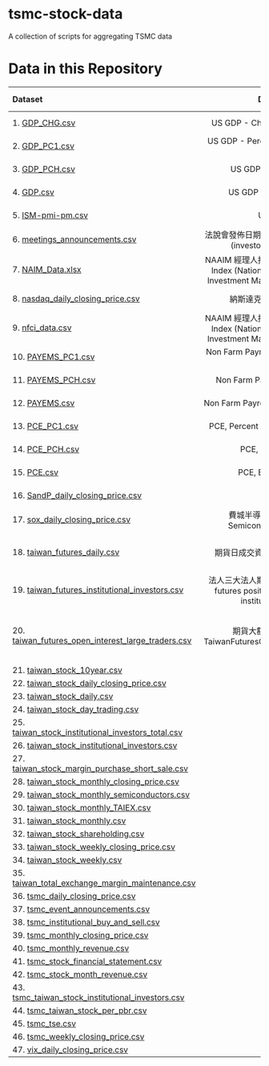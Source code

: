 # tsmc-stock-data
A collection of scripts for aggregating TSMC data

# Data in this Repository 
| Dataset | Description | Link | Spreadsheet Link | Code |
| :------- | :------: | :------: | :------: | -------: |
| 1. [GDP_CHG.csv](https://github.com/Russell-Shean/tsmc-stock-data/blob/main/data/tsmc/GDP_CHG.csv) | US GDP - Change, Billions of Dollars  | https://fred.stlouisfed.org/series/GDP  | [Spreadsheet Row](https://docs.google.com/spreadsheets/d/14ejejpMYTp3udQ0Er5-YgOjPwka907MtyHEntYqLVvs/edit?pli=1&gid=0#gid=0&range=46:46) | N/A  |
| 2. [GDP_PC1.csv](https://github.com/Russell-Shean/tsmc-stock-data/blob/main/data/tsmc/GDP_PC1.csv) | US GDP - Percent Change from 1 year ago  | https://fred.stlouisfed.org/series/GDP  | [Spreadsheet Row](https://docs.google.com/spreadsheets/d/14ejejpMYTp3udQ0Er5-YgOjPwka907MtyHEntYqLVvs/edit?pli=1&gid=0#gid=0&range=46:46) | N/A  |
| 3. [GDP_PCH.csv](https://github.com/Russell-Shean/tsmc-stock-data/blob/main/data/tsmc/GDP_PCH.csv) | US GDP - Percent Change | https://fred.stlouisfed.org/series/GDP  | [Spreadsheet Row](https://docs.google.com/spreadsheets/d/14ejejpMYTp3udQ0Er5-YgOjPwka907MtyHEntYqLVvs/edit?pli=1&gid=0#gid=0&range=46:46) | N/A  |
| 4. [GDP.csv](https://github.com/Russell-Shean/tsmc-stock-data/blob/main/data/tsmc/GDP.csv) | US GDP - Billions of Dollars | https://fred.stlouisfed.org/series/GDP  | [Spreadsheet Row](https://docs.google.com/spreadsheets/d/14ejejpMYTp3udQ0Er5-YgOjPwka907MtyHEntYqLVvs/edit?pli=1&gid=0#gid=0&range=46:46) | N/A  |
| 5. [ISM-pmi-pm.csv](https://github.com/Russell-Shean/tsmc-stock-data/blob/main/data/tsmc/ISM-pmi-pm.csv) | US ISM/PMI  | https://db.nomics.world/ISM/pmi | [Spreadsheet Row](https://docs.google.com/spreadsheets/d/14ejejpMYTp3udQ0Er5-YgOjPwka907MtyHEntYqLVvs/edit?pli=1&gid=0#gid=0&range=44:44)  | N/A  |
| 6. [meetings_announcements.csv](https://github.com/Russell-Shean/tsmc-stock-data/blob/main/data/tsmc/meetings_announcements.csv) | 法說會發佈日期	Earnings conference call (investor call) release date  | https://investor.tsmc.com/english/financial-calendar  |  |
| 7. [NAIM_Data.xlsx](https://github.com/Russell-Shean/tsmc-stock-data/blob/main/data/tsmc/NAIM_Data-since-Inception_2025-09-03.xlsx) | NAAIM 經理人持倉指數	NAAIM Exposure Index (National Association of Active Investment Managers’ exposure index) | https://naaim.org/programs/naaim-exposure-index/ | [Spreadsheet Row](https://docs.google.com/spreadsheets/d/14ejejpMYTp3udQ0Er5-YgOjPwka907MtyHEntYqLVvs/edit?pli=1&gid=0#gid=0&range=42:42)| N/A |
| 8. [nasdaq_daily_closing_price.csv](https://github.com/Russell-Shean/tsmc-stock-data/blob/main/data/tsmc/nasdaq_daily_closing_price.csv) | 納斯達克指數	Nasdaq Index | https://ranaroussi.github.io/yfinance/ | [Spreadsheet Row](https://docs.google.com/spreadsheets/d/14ejejpMYTp3udQ0Er5-YgOjPwka907MtyHEntYqLVvs/edit?pli=1&gid=0#gid=0&range=33:33)  | [code link](https://github.com/Russell-Shean/tsmc-stock-data/blob/main/get_yfinance_Data.py) |
| 9. [nfci_data.csv](https://github.com/Russell-Shean/tsmc-stock-data/blob/main/data/tsmc/nfci_data.csv) |  NAAIM 經理人持倉指數	NAAIM Exposure Index (National Association of Active Investment Managers’ exposure index) | fred.stlouisfed.org/docs/api/fred/  | [Spreadsheet Row](https://docs.google.com/spreadsheets/d/14ejejpMYTp3udQ0Er5-YgOjPwka907MtyHEntYqLVvs/edit?pli=1&gid=0#gid=0&range=43:43)  | [code link](https://github.com/Russell-Shean/tsmc-stock-data/blob/main/get_fed_api_data.py) |
| 10. [PAYEMS_PC1.csv](https://github.com/Russell-Shean/tsmc-stock-data/blob/main/data/tsmc/PAYEMS_PC1.csv) | Non Farm Payroll, Percent Change from 1 year ago  | https://fred.stlouisfed.org/series/PAYEMS | [Spreadsheet Row](https://docs.google.com/spreadsheets/d/14ejejpMYTp3udQ0Er5-YgOjPwka907MtyHEntYqLVvs/edit?pli=1&gid=0#gid=0&range=45:45) | N/A |
| 11. [PAYEMS_PCH.csv](https://github.com/Russell-Shean/tsmc-stock-data/blob/main/data/tsmc/PAYEMS_PCH.csv) | Non Farm Payroll, Percent Change  | https://fred.stlouisfed.org/series/PAYEMS | [Spreadsheet Row](https://docs.google.com/spreadsheets/d/14ejejpMYTp3udQ0Er5-YgOjPwka907MtyHEntYqLVvs/edit?pli=1&gid=0#gid=0&range=45:45) | N/A |
| 12. [PAYEMS.csv](https://github.com/Russell-Shean/tsmc-stock-data/blob/main/data/tsmc/PAYEMS.csv) | Non Farm Payroll, Thousands of Persons| https://fred.stlouisfed.org/series/PAYEMS | [Spreadsheet Row](https://docs.google.com/spreadsheets/d/14ejejpMYTp3udQ0Er5-YgOjPwka907MtyHEntYqLVvs/edit?pli=1&gid=0#gid=0&range=45:45) | N/A |
| 13. [PCE_PC1.csv](https://github.com/Russell-Shean/tsmc-stock-data/blob/main/data/tsmc/PCE_PC1.csv) | PCE, Percent Change from 1 year ago | https://fred.stlouisfed.org/series/PCE | [Spreadsheet Row](https://docs.google.com/spreadsheets/d/14ejejpMYTp3udQ0Er5-YgOjPwka907MtyHEntYqLVvs/edit?pli=1&gid=0#gid=0&range=47:47) | N/A |
| 14. [PCE_PCH.csv](https://github.com/Russell-Shean/tsmc-stock-data/blob/main/data/tsmc/PCE_PCH.csv) | PCE, Percent Change | https://fred.stlouisfed.org/series/PCE | [Spreadsheet Row](https://docs.google.com/spreadsheets/d/14ejejpMYTp3udQ0Er5-YgOjPwka907MtyHEntYqLVvs/edit?pli=1&gid=0#gid=0&range=47:47) | N/A |
| 15. [PCE.csv](https://github.com/Russell-Shean/tsmc-stock-data/blob/main/data/tsmc/PCE.csv) | PCE, Billions of Dollars | https://fred.stlouisfed.org/series/PCE | [Spreadsheet Row](https://docs.google.com/spreadsheets/d/14ejejpMYTp3udQ0Er5-YgOjPwka907MtyHEntYqLVvs/edit?pli=1&gid=0#gid=0&range=47:47) | N/A |
| 16. [SandP_daily_closing_price.csv](https://github.com/Russell-Shean/tsmc-stock-data/blob/main/data/tsmc/SandP_daily_closing_price.csv) | S&P Index | https://ranaroussi.github.io/yfinance/ | [Spreadsheet Row](https://docs.google.com/spreadsheets/d/14ejejpMYTp3udQ0Er5-YgOjPwka907MtyHEntYqLVvs/edit?pli=1&gid=0#gid=0&range=35:35)  | [code link](https://github.com/Russell-Shean/tsmc-stock-data/blob/main/get_yfinance_Data.py) |
| 17. [sox_daily_closing_price.csv](https://github.com/Russell-Shean/tsmc-stock-data/blob/main/data/tsmc/sox_daily_closing_price.csv) | 費城半導體指數	Philadelphia Semiconductor Index (SOX) | https://ranaroussi.github.io/yfinance/ | [Spreadsheet Row](https://docs.google.com/spreadsheets/d/14ejejpMYTp3udQ0Er5-YgOjPwka907MtyHEntYqLVvs/edit?pli=1&gid=0#gid=0&range=33:33)  | [code link](https://github.com/Russell-Shean/tsmc-stock-data/blob/main/get_yfinance_Data.py) |
| 18. [taiwan_futures_daily.csv](https://github.com/Russell-Shean/tsmc-stock-data/blob/main/data/tsmc/taiwan_futures_daily.csv) | 期貨日成交資訊 TaiwanFuturesDaily | https://finmind.github.io/tutor/TaiwanMarket/Derivative/#taiwanfuturesdaily |  [Spreadsheet Row](https://docs.google.com/spreadsheets/d/14ejejpMYTp3udQ0Er5-YgOjPwka907MtyHEntYqLVvs/edit?pli=1&gid=0#gid=0&range=24:24) | <pre><code> taiwan_futures_daily = api.taiwan_futures_daily( futures_id='CDF', start_date=start_date,end_date=end_date) </pre></code>|
| 19. [taiwan_futures_institutional_investors.csv](https://github.com/Russell-Shean/tsmc-stock-data/blob/main/data/tsmc/taiwan_futures_institutional_investors.csv) | 法人三大法人期貨未平倉量	Outstanding futures positions of the three major institutional investors | https://finmind.github.io/tutor/TaiwanMarket/Derivative/#taiwanfuturesinstitutionalinvestors | [Spreadsheet Row](https://docs.google.com/spreadsheets/d/14ejejpMYTp3udQ0Er5-YgOjPwka907MtyHEntYqLVvs/edit?pli=1&gid=0#gid=0&range=23:23)  | [code link](https://github.com/Russell-Shean/tsmc-stock-data/blob/main/get_taiwan_futures_inst.py) |
| 20. [taiwan_futures_open_interest_large_traders.csv](https://github.com/Russell-Shean/tsmc-stock-data/blob/main/data/tsmc/taiwan_futures_open_interest_large_traders.csv) | 期貨大額交易人未沖銷部位 	TaiwanFuturesOpenInterestLargeTraders | https://finmind.github.io/tutor/TaiwanMarket/Derivative/#taiwanfuturesopeninterestlargetraders-backersponsor| [Spreadsheet Row](https://docs.google.com/spreadsheets/d/14ejejpMYTp3udQ0Er5-YgOjPwka907MtyHEntYqLVvs/edit?pli=1&gid=0#gid=0&range=30:30) | <pre><code> taiwan_futures_open_interest_large_traders = api.taiwan_futures_open_interest_large_traders( futures_id='TX', start_date=start_date, end_date=end_date) </pre></code>|
| 21. [taiwan_stock_10year.csv](https://github.com/Russell-Shean/tsmc-stock-data/blob/main/data/tsmc/taiwan_stock_10year.csv) | -  | -  | -  | -  |
| 22. [taiwan_stock_daily_closing_price.csv](https://github.com/Russell-Shean/tsmc-stock-data/blob/main/data/tsmc/taiwan_stock_daily_closing_price.csv) | -  | -  | -  | -  |
| 23. [taiwan_stock_daily.csv](https://github.com/Russell-Shean/tsmc-stock-data/blob/main/data/tsmc/taiwan_stock_daily.csv) | -  | -  | -  | -  |
| 24. [taiwan_stock_day_trading.csv](https://github.com/Russell-Shean/tsmc-stock-data/blob/main/data/tsmc/taiwan_stock_day_trading.csv) | -  | -  | -  | -  |
| 25. [taiwan_stock_institutional_investors_total.csv](https://github.com/Russell-Shean/tsmc-stock-data/blob/main/data/tsmc/taiwan_stock_institutional_investors_total.csv) | -  | -  | -  | -  |
| 26. [taiwan_stock_institutional_investors.csv](https://github.com/Russell-Shean/tsmc-stock-data/blob/main/data/tsmc/taiwan_stock_institutional_investors.csv) | -  | -  | -  | -  |
| 27. [taiwan_stock_margin_purchase_short_sale.csv](https://github.com/Russell-Shean/tsmc-stock-data/blob/main/data/tsmc/taiwan_stock_margin_purchase_short_sale.csv) | -  | -  | -  | -  |
| 28. [taiwan_stock_monthly_closing_price.csv](https://github.com/Russell-Shean/tsmc-stock-data/blob/main/data/tsmc/taiwan_stock_monthly_closing_price.csv) | -  | -  | -  | -  |
| 29. [taiwan_stock_monthly_semiconductors.csv](https://github.com/Russell-Shean/tsmc-stock-data/blob/main/data/tsmc/taiwan_stock_monthly_semiconductors.csv) | -  | -  | -  | -  |
| 30. [taiwan_stock_monthly_TAIEX.csv](https://github.com/Russell-Shean/tsmc-stock-data/blob/main/data/tsmc/taiwan_stock_monthly_TAIEX.csv) | -  | -  | -  | -  | 
| 31. [taiwan_stock_monthly.csv](https://github.com/Russell-Shean/tsmc-stock-data/blob/main/data/tsmc/taiwan_stock_monthly.csv) | -  | -  | -  | -  |
| 32. [taiwan_stock_shareholding.csv](https://github.com/Russell-Shean/tsmc-stock-data/blob/main/data/tsmc/taiwan_stock_shareholding.csv) | -  | -  | -  | -  |
| 33. [taiwan_stock_weekly_closing_price.csv](https://github.com/Russell-Shean/tsmc-stock-data/blob/main/data/tsmc/taiwan_stock_weekly_closing_price.csv) | -  | -  | -  | -  |
| 34. [taiwan_stock_weekly.csv](https://github.com/Russell-Shean/tsmc-stock-data/blob/main/data/tsmc/taiwan_stock_weekly.csv) | -  | -  | -  | -  |
| 35. [taiwan_total_exchange_margin_maintenance.csv](https://github.com/Russell-Shean/tsmc-stock-data/blob/main/data/tsmc/taiwan_total_exchange_margin_maintenance.csv) | -  | -  | -  | -  |
| 36. [tsmc_daily_closing_price.csv](https://github.com/Russell-Shean/tsmc-stock-data/blob/main/data/tsmc/tsmc_daily_closing_price.csv) | -  | -  | -  | -  |
| 37. [tsmc_event_announcements.csv](https://github.com/Russell-Shean/tsmc-stock-data/blob/main/data/tsmc/tsmc_event_announcements.csv) | -  | -  | -  | -  |
| 38. [tsmc_institutional_buy_and_sell.csv](https://github.com/Russell-Shean/tsmc-stock-data/blob/main/data/tsmc/tsmc_institutional_buy_and_sell.csv) | -  | -  | -  | -  |
| 39. [tsmc_monthly_closing_price.csv](https://github.com/Russell-Shean/tsmc-stock-data/blob/main/data/tsmc/tsmc_monthly_closing_price.csv) | -  | -  | -  | -  |
| 40. [tsmc_monthly_revenue.csv](https://github.com/Russell-Shean/tsmc-stock-data/blob/main/data/tsmc/tsmc_monthly_revenue.csv) | -  | -  | -  | -  |
| 41. [tsmc_stock_financial_statement.csv](https://github.com/Russell-Shean/tsmc-stock-data/blob/main/data/tsmc/tsmc_stock_financial_statement.csv) | -  | -  | -  | -  |
| 42. [tsmc_stock_month_revenue.csv](https://github.com/Russell-Shean/tsmc-stock-data/blob/main/data/tsmc/tsmc_stock_month_revenue.csv) | -  | -  | -  | -  |
| 43. [tsmc_taiwan_stock_institutional_investors.csv](https://github.com/Russell-Shean/tsmc-stock-data/blob/main/data/tsmc/tsmc_taiwan_stock_institutional_investors.csv) | -  | -  | -  | -  |
| 44. [tsmc_taiwan_stock_per_pbr.csv](https://github.com/Russell-Shean/tsmc-stock-data/blob/main/data/tsmc/tsmc_taiwan_stock_per_pbr.csv) | -  | -  | -  | -  |
| 45. [tsmc_tse.csv](https://github.com/Russell-Shean/tsmc-stock-data/blob/main/data/tsmc/tsmc_tse.csv) | -  | -  | -  | -  |
| 46. [tsmc_weekly_closing_price.csv](https://github.com/Russell-Shean/tsmc-stock-data/blob/main/data/tsmc/tsmc_weekly_closing_price.csv) | -  | -  | -  | -  |
| 47. [vix_daily_closing_price.csv](https://github.com/Russell-Shean/tsmc-stock-data/blob/main/data/tsmc/vix_daily_closing_price.csv) | -  | -  | -  | -  |